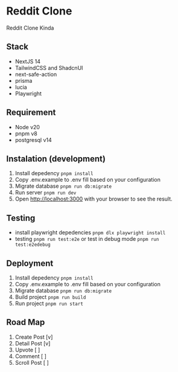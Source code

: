 # Reddit Clone
Reddit Clone Kinda

## Stack
- NextJS 14
- TailwindCSS and ShadcnUI
- next-safe-action
- prisma
- lucia
- Playwright

## Requirement
- Node v20
- pnpm v8
- postgresql v14

## Instalation (development)
1. Install depedency `pnpm install`
1. Copy .env.example to .env fill based on your configuration
1. Migrate database `pnpm run db:migrate`
1. Run server `pnpm run dev`
1. Open [http://localhost:3000](http://localhost:3000) with your browser to see the result.

## Testing
- install playwright depedencies `pnpm dlx playwright install`
- testing `pnpm run test:e2e` or test in debug mode `pnpm run test:e2edebug`

## Deployment
1. Install depedency `pnpm install`
1. Copy .env.example to .env fill based on your configuration
1. Migrate database `pnpm run db:migrate`
1. Build project `pnpm run build`
1. Run project `pnpm run start`

## Road Map
1. Create Post [v]
2. Detail Post [v]
3. Upvote [ ]
4. Comment [ ]
5. Scroll Post [ ]

